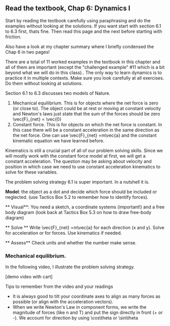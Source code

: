 ## Read the textbook, Chap 6: Dynamics I

Start by reading the textbook carefully using paraphrasing and do the examples without looking at the solutions. If you want start with section 6.1 to 6.3 first, thats fine. Then read this page and the next before starting with friction. 

Also have a look at my chapter summary where I briefly condensed the Chap 6 in two pages!

There are a total of 11 worked examples in the textbook in this chapter and all of them are important (except the "challenged example" #11 which is a bit beyond what we will do in this class).. The only way to learn dynamics is to practice it in multiple contexts. Make sure you look carefully at all exercises. Do them without looking at solutions. 

Section 6.1 to 6.3 discusses two models of Nature.  

1. Mechanical equilibrium. This is for objects where the net force is zero (or close to). The object could be at rest or moving at constant velocity and Newton's laws just state that the sum of the forces should be zero <lrn-math inline> \vec{F}_{net} = \vec{0} </lrn-math>
2. Constant force. This is for objects on which the net force is constant. In this case there will be a constant acceleration in the same direction as the net force. One can use <lrn-math inline> \vec{F}_{net} =m\vec{a} </lrn-math> and the constant kinematic equation we have learned before. 

<lrndesign-sidenote label="Instructor Note" icon="bookmark" bg-color="#c2e5f2">
Kinematics is still a crucial part of all of our problem solving skills. Since we will mostly work with the constant force model at first, we will get a constant acceleration. The question may be asking about velocity and position in which case we need to use constant acceleration kinematics to solve for these variables. 
</lrndesign-sidenote>

The problem solving strategy 6.1 is super important. In a nutshell it is. 

**Model**: the object as a dot and decide which force should be included or neglected. (use Tactics Box 5.2 to remember how to identify forces). 

** Visual**: You need a sketch, a coordinate systems (important!) and a free body diagram (look back at Tactics Box 5.3 on how to draw free-body diagram)

** Solve ** Write <lrn-math inline> \vec{F}_{net} =m\vec{a} </lrn-math> for each direction (x and y). Solve for acceleration or for forces. Use kinematics if needed. 

** Assess** Check units and whether the number make sense. 

### Mechanical equilibrium. 

In the following video, I illustrate the problem solving strategy. 

[demo video with cart]

Tips to remember from the video and your readings

* It is always good to tilt your coordinate axes to align as many forces as possible (or align with the acceleration vectors). 
* When we write Newton's Law in component forms, we write the magnitude of forces (like n and T) and put the sign directly in front (+ or -). We account for direction by using <lrn-math inline> \cos\theta </lrn-math> or <lrn-math inline> \sin\theta </lrn-math>
